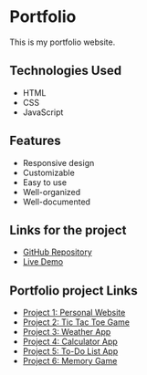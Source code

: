 # Portfolio

This is my portfolio website.
## Technologies Used

- HTML
- CSS
- JavaScript

## Features

- Responsive design
- Customizable
- Easy to use
- Well-organized
- Well-documented

## Links for the project

- [GitHub Repository](https://github.com/Qwyzh/portfolio)
- [Live Demo](https://qwyzh.github.io/portfolio/)

## Portfolio project Links

- [Project 1: Personal Website](https://github.com/Qwyzh/personal-website)
- [Project 2: Tic Tac Toe Game](https://github.com/Qwyzh/tic-tac-toe-game)
- [Project 3: Weather App](https://github.com/Qwyzh/weather-app)
- [Project 4: Calculator App](https://github.com/Qwyzh/calculator-app)
- [Project 5: To-Do List App](https://github.com/Qwyzh/to-do-list-app)
- [Project 6: Memory Game](https://github.com/Qwyzh/memory-game)